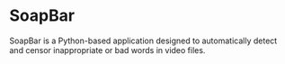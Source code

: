 # SoapBar
SoapBar is a Python-based application designed to automatically detect and censor inappropriate or bad words in video files.
